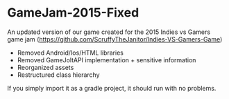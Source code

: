 # GameJam-2015-Fixed

An updated version of our game created for the 2015 Indies vs Gamers game jam (https://github.com/ScruffyTheJanitor/Indies-VS-Gamers-Game)

- Removed Android/Ios/HTML libraries
- Removed GameJoltAPI implementation + sensitive information
- Reorganized assets
- Restructured class hierarchy

If you simply import it as a gradle project, it should run with no problems.
